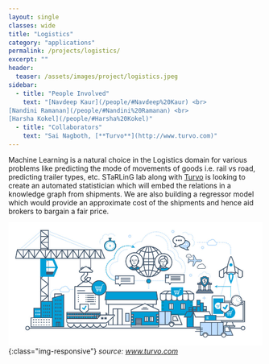 ```yaml
---
layout: single
classes: wide
title: "Logistics"
category: "applications"
permalink: /projects/logistics/
excerpt: ""
header:
  teaser: /assets/images/project/logistics.jpeg
sidebar:
  - title: "People Involved"
    text: "[Navdeep Kaur](/people/#Navdeep%20Kaur) <br>
[Nandini Ramanan](/people/#Nandini%20Ramanan) <br>
[Harsha Kokel](/people/#Harsha%20Kokel)"
  - title: "Collaborators"
    text: "Sai Nagboth, [**Turvo**](http://www.turvo.com)"
---
```


Machine Learning is a natural choice in the Logistics domain for various problems like predicting the mode of movements of goods i.e. rail vs road, predicting trailer types, etc. STaRLinG lab along with [Turvo](http://www.turvo.com) is looking to create an automated statistician which will embed the relations in a knowledge graph from shipments. We are also building a regressor model which would provide an approximate cost of the shipments and hence aid brokers to bargain a fair price.

![turvo](/assets/images/project/logistics.jpeg){:class="img-responsive"}
*source: www.turvo.com*

<!-- Lab is collaborating with  -->
